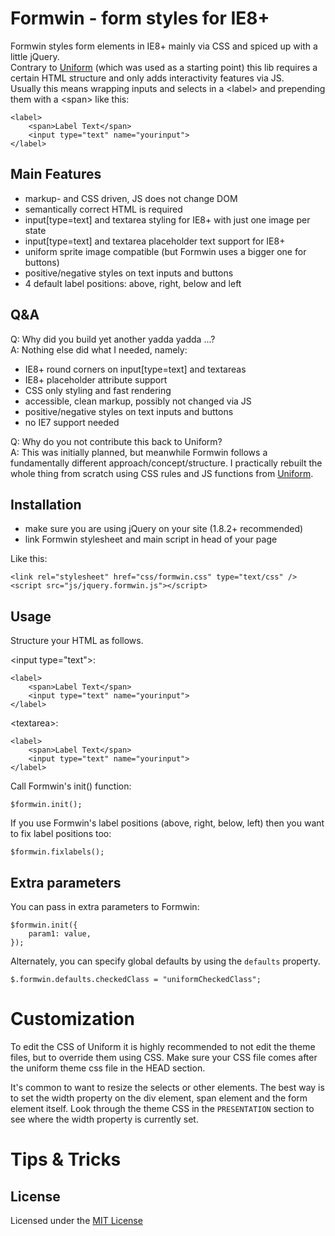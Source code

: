 # Formwin - form styles for IE8+

Formwin styles form elements in IE8+ mainly via CSS and spiced up with a little jQuery.<br>
Contrary to [Uniform](https://github.com/pixelmatrix/uniform) (which was used as a starting point) this lib requires a certain HTML structure and only adds interactivity features via JS.<br> 
Usually this means wrapping inputs and selects in a &lt;label&gt; and prepending them with a &lt;span&gt; like this:

	<label>
		<span>Label Text</span>
		<input type="text" name="yourinput">
	</label>

## Main Features

- markup- and CSS driven, JS does not change DOM
- semantically correct HTML is required
- input[type=text] and textarea styling for IE8+ with just one image per state
- input[type=text] and textarea placeholder text support for IE8+
- uniform sprite image compatible (but Formwin uses a bigger one for buttons)
- positive/negative styles on text inputs and buttons
- 4 default label positions: above, right, below and left

## Q&A

Q: Why did you build yet another yadda yadda ...?<br>
A: Nothing else did what I needed, namely:

- IE8+ round corners on input[type=text] and textareas
- IE8+ placeholder attribute support
- CSS only styling and fast rendering
- accessible, clean markup, possibly not changed via JS
- positive/negative styles on text inputs and buttons
- no IE7 support needed

Q: Why do you not contribute this back to Uniform?<br>
A: This was initially planned, but meanwhile Formwin follows a fundamentally different approach/concept/structure. I practically rebuilt the whole thing from scratch using CSS rules and JS functions from [Uniform](https://github.com/pixelmatrix/uniform).



## Installation

- make sure you are using jQuery on your site (1.8.2+ recommended)
- link Formwin stylesheet and main script in head of your page

Like this:

    <link rel="stylesheet" href="css/formwin.css" type="text/css" />
	<script src="js/jquery.formwin.js"></script>

## Usage

Structure your HTML as follows.

&lt;input type="text"&gt;:

	<label>
		<span>Label Text</span>
		<input type="text" name="yourinput">
	</label>

&lt;textarea&gt;:

	<label>
		<span>Label Text</span>
		<input type="text" name="yourinput">
	</label>

Call Formwin's init() function:

	$formwin.init();

If you use Formwin's label positions (above, right, below, left) then you want to fix label positions too:

	$formwin.fixlabels();

## Extra parameters

You can pass in extra parameters to Formwin:

	$formwin.init({
		param1: value,
	});

Alternately, you can specify global defaults by using the `defaults` property.

	$.formwin.defaults.checkedClass = "uniformCheckedClass";


# Customization

To edit the CSS of Uniform it is highly recommended to not edit the theme files, but to override them using CSS. Make sure your CSS file comes after the uniform theme css file in the HEAD section.

It's common to want to resize the selects or other elements. The best way is to set the width property on the div element, span element and the form element itself. Look through the theme CSS in the `PRESENTATION` section to see where the width property is currently set.

# Tips & Tricks



## License

Licensed under the [MIT License](http://www.opensource.org/licenses/mit-license.php)
